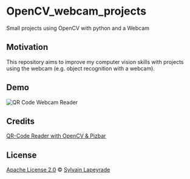 # OpenCV_webcam_projects
Small projects using OpenCV with python and a Webcam

## Motivation
This repository aims to improve my computer vision skills with projects using the webcam (e.g. object recognition with a webcam).

## Demo
![QR Code Webcam Reader](demo/demo_qrcode_webam.gif)

## Credits
[QR-Code Reader with OpenCV & Pizbar](https://github.com/spmallick/learnopencv)

## License
[Apache License 2.0](LICENSE) © [Sylvain Lapeyrade](https://github.com/sylvainlapeyrade)
